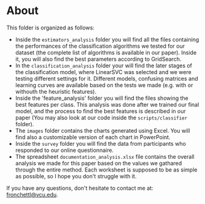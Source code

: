 
# About

This folder is organized as follows:

- Inside the `estimators_analysis` folder you will find all the files containing the performances of the classification algorithms we tested for our dataset (the complete list of algorithms is available in our paper). Inside it, you will also find the best parameters according to GridSearch.
- In the `classification_analysis` folder your will find the later stages of the classification model, where LinearSVC was selected and we were testing different settings for it. Different models, confusing matrices and learning curves are available based on the tests we made (e.g. with or withouth the heuristic features).
- Inside the 'feature_analysis' folder you will find the files showing the best features per class. This analysis was done after we trained our final model, and the process to find the best features is described in our paper (You may also look at our code inside the `scripts/classifier` folder).
- The `images` folder contains the charts generated using Excel. You will find also a customizable version of each chart in PowerPoint.
- Inside the `survey` folder you will find the data from participants who responded to our online questionnaire. 
- The spreadsheet `documentation_analysis.xlsx` file contains the overall analysis we made for this paper based on the values we gathared through the entire method. Each worksheet is supposed to be as simple as possible, so I hope you don't struggle with it.

If you have any questions, don't hesitate to contact me at: fronchettl@vcu.edu.
